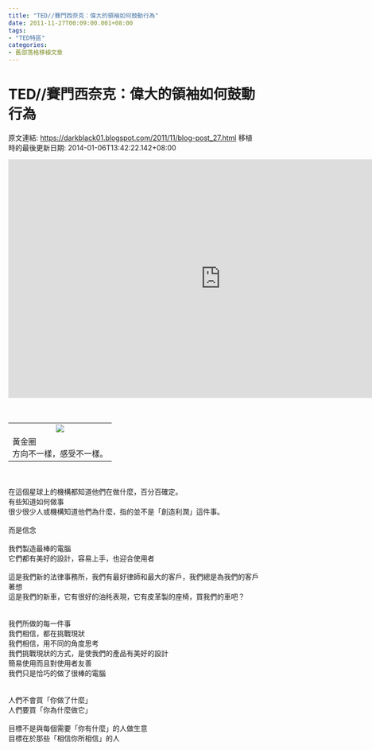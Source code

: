 ```yaml
---
title: "TED//賽門西奈克：偉大的領袖如何鼓動行為"
date: 2011-11-27T00:09:00.001+08:00
tags: 
- "TED特區"
categories:
- 舊部落格移植文章
---
```


# TED//賽門西奈克：偉大的領袖如何鼓動行為

原文連結: https://darkblack01.blogspot.com/2011/11/blog-post_27.html
移植時的最後更新日期: 2014-01-06T13:42:22.142+08:00

<iframe allowfullscreen="" frameborder="0" height="480" mozallowfullscreen="" scrolling="no" src="http://embed.ted.com/talks/lang/zh-tw/simon_sinek_how_great_leaders_inspire_action.html" webkitallowfullscreen="" width="853"></iframe> <br /><br /><br /><table align="center" cellpadding="0" cellspacing="0" class="tr-caption-container" style="margin-left: auto; margin-right: auto; text-align: center;"><tbody><tr><td style="text-align: center;"><a href="http://2.bp.blogspot.com/-UofaJ8Kx-DY/UspCKYrCv_I/AAAAAAAAGpU/mpZR7aLlI8E/s1600/%E9%BB%83%E9%87%91%E5%9C%88.jpg" imageanchor="1" style="margin-left: auto; margin-right: auto;"><img border="0" src="http://2.bp.blogspot.com/-UofaJ8Kx-DY/UspCKYrCv_I/AAAAAAAAGpU/mpZR7aLlI8E/s1600/%E9%BB%83%E9%87%91%E5%9C%88.jpg" /></a></td></tr><tr><td class="tr-caption" style="text-align: center;"><div style="font-size: medium; text-align: start;">黃金圈</div><div style="font-size: medium; text-align: start;">方向不一樣，感受不一樣。</div></td></tr></tbody></table><a name='more'></a><br /><br />在這個星球上的機構都知道他們在做什麼，百分百確定。<br />有些知道如何做事<br />很少很少人或機構知道他們為什麼，指的並不是「創造利潤」這件事。<br /><br />而是信念<br /><br />我們製造最棒的電腦<br />它們都有美好的設計，容易上手，也迎合使用者<br /><br />這是我們新的法律事務所，我們有最好律師和最大的客戶，我們總是為我們的客戶著想<br />這是我們的新車，它有很好的油秏表現，它有皮革製的座椅，買我們的車吧？<br /><br /><br />我們所做的每一件事<br />我們相信，都在挑戰現狀<br />我們相信，用不同的角度思考<br />我們挑戰現狀的方式，是使我們的產品有美好的設計<br />簡易使用而且對使用者友善<br />我們只是恰巧的做了很棒的電腦<br /><br /><br />人們不會買「你做了什麼」<br />人們要買「你為什麼做它」<br /><br />目標不是與每個需要「你有什麼」的人做生意<br />目標在於那些「相信你所相信」的人
